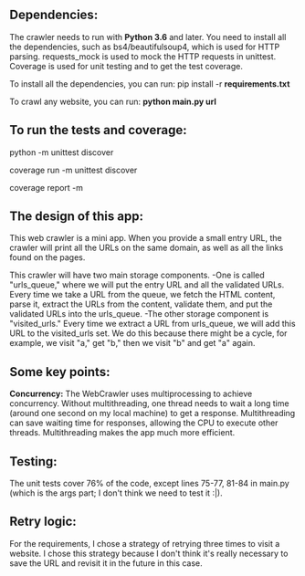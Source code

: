 ## Dependencies:

The crawler needs to run with **Python 3.6** and later.
You need to install all the dependencies, such as bs4/beautifulsoup4, which is used for HTTP parsing.
requests_mock is used to mock the HTTP requests in unittest. 
Coverage is used for unit testing and to get the test coverage.

To install all the dependencies, you can run:
pip install -r **requirements.txt**

To crawl any website, you can run:
**python main.py url**

## To run the tests and coverage:

python -m unittest discover

coverage run -m unittest discover

coverage report -m

## The design of this app:

This web crawler is a mini app. When you provide a small entry URL, the crawler will print all the URLs on the same domain, 
as well as all the links found on the pages.

This crawler will have two main storage components.
-One is called "urls_queue," where we will put the entry URL and all the validated URLs. Every time we take a URL from the queue, 
we fetch the HTML content, parse it, extract the URLs from the content, validate them, and put the validated URLs into the urls_queue.
-The other storage component is "visited_urls." Every time we extract a URL from urls_queue, we will add this URL to the visited_urls set. 
We do this because there might be a cycle, for example, we visit "a," get "b," then we visit "b" and get "a" again.

## Some key points:

**Concurrency:**
The WebCrawler uses multiprocessing to achieve concurrency. Without multithreading, one thread needs to wait a long time 
(around one second on my local machine) to get a response. Multithreading can save waiting time for responses, 
allowing the CPU to execute other threads. Multithreading makes the app much more efficient.


## Testing:

The unit tests cover 76% of the code, except lines 75-77, 81-84 in main.py (which is the args part; I don't think we need to test it :|).

## Retry logic:

For the requirements, I chose a strategy of retrying three times to visit a website. I chose this strategy because I don't think it's really necessary to save the URL and revisit it in the future in this case.
